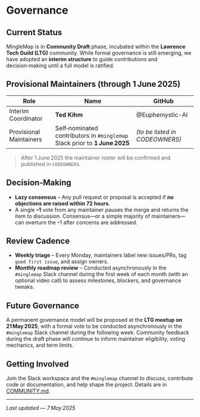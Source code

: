 # Governance

## Current Status

MingleMap is in **Community Draft** phase, incubated within the **Lawrence Tech Guild (LTG)** community. While formal governance is still emerging, we have adopted an **interim structure** to guide contributions and decision‑making until a full model is ratified.

## Provisional Maintainers (through 1 June 2025)

| Role                    | Name                                                                       | GitHub                         |
| ----------------------- | -------------------------------------------------------------------------- | ------------------------------ |
| Interim Coordinator     | **Ted Kihm**                                                               | @Euphemystic-AI                |
| Provisional Maintainers | Self‑nominated contributors in `#minglemap` Slack prior to **1 June 2025** | *(to be listed in CODEOWNERS)* |

> After 1 June 2025 the maintainer roster will be confirmed and published in `CODEOWNERS`.

## Decision‑Making

* **Lazy consensus** – Any pull request or proposal is accepted if **no objections are raised within 72 hours**.
* A single **–1** vote from any maintainer pauses the merge and returns the item to discussion. Consensus—or a simple majority of maintainers—can overturn the –1 after concerns are addressed.

## Review Cadence

* **Weekly triage** – Every Monday, maintainers label new issues/PRs, tag `good first issue`, and assign owners.
* **Monthly roadmap review** – Conducted asynchronously in the `#minglemap` Slack channel during the first week of each month (with an optional video call) to assess milestones, blockers, and governance tweaks.

## Future Governance

A permanent governance model will be proposed at the **LTG meetup on 21 May 2025**, with a formal vote to be conducted asynchronously in the `#minglemap` Slack channel during the following week. Community feedback during the draft phase will continue to inform maintainer eligibility, voting mechanics, and term limits.

## Getting Involved

Join the Slack workspace and the `#minglemap` channel to discuss, contribute code or documentation, and help shape the project. Details are in [COMMUNITY.md](./COMMUNITY.md).

---

*Last updated — 7 May 2025*
